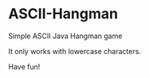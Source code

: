 # ASCII-Hangman
Simple ASCII Java Hangman game

It only works with lowercase characters.

Have fun!
